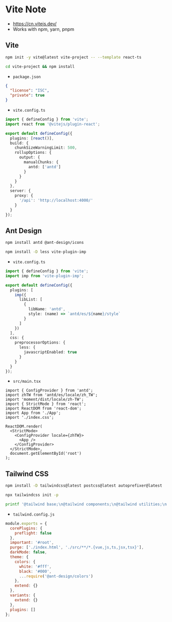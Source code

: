 # Vite Note

- <https://cn.vitejs.dev/>
- Works with npm, yarn, pnpm

## Vite

```bash
npm init -y vite@latest vite-project -- --template react-ts
```

```bash
cd vite-project && npm install
```

- `package.json`

```json
{
  "license": "ISC",
  "private": true
}
```

- `vite.config.ts`

```ts
import { defineConfig } from 'vite';
import react from '@vitejs/plugin-react';

export default defineConfig({
  plugins: [react()],
  build: {
    chunkSizeWarningLimit: 500,
    rollupOptions: {
      output: {
        manualChunks: {
          antd: ['antd']
        }
      }
    }
  },
  server: {
    proxy: {
      '/api': 'http://localhost:4000/'
    }
  }
});
```

## Ant Design

```bash
npm install antd @ant-design/icons
```

```bash
npm install -D less vite-plugin-imp
```

- `vite.config.ts`

```ts
import { defineConfig } from 'vite';
import imp from 'vite-plugin-imp';

export default defineConfig({
  plugins: [
    imp({
      libList: [
        {
          libName: 'antd',
          style: (name) => `antd/es/${name}/style`
        }
      ]
    })
  ],
  css: {
    preprocessorOptions: {
      less: {
        javascriptEnabled: true
      }
    }
  }
});
```

- `src/main.tsx`

```tsx
import { ConfigProvider } from 'antd';
import zhTW from 'antd/es/locale/zh_TW';
import 'moment/dist/locale/zh-TW';
import { StrictMode } from 'react';
import ReactDOM from 'react-dom';
import App from './App';
import './index.css';

ReactDOM.render(
  <StrictMode>
    <ConfigProvider locale={zhTW}>
      <App />
    </ConfigProvider>
  </StrictMode>,
  document.getElementById('root')
);
```

## Tailwind CSS

```bash
npm install -D tailwindcss@latest postcss@latest autoprefixer@latest
```

```bash
npx tailwindcss init -p
```

```bash
printf '@tailwind base;\n@tailwind components;\n@tailwind utilities;\n' > src/index.css
```

- `tailwind.config.js`

```js
module.exports = {
  corePlugins: {
    preflight: false
  },
  important: '#root',
  purge: ['./index.html', './src/**/*.{vue,js,ts,jsx,tsx}'],
  darkMode: false,
  theme: {
    colors: {
      white: '#fff',
      black: '#000',
      ...require('@ant-design/colors')
    },
    extend: {}
  },
  variants: {
    extend: {}
  },
  plugins: []
};
```
